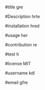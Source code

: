 #title
gre

#Description
hrte

#installation
hred

#usage
her

#contribution
re

#test
h

#license
MIT

#username
kdl

#email
gfre

